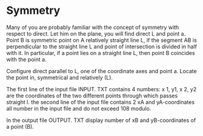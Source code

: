 # Symmetry

Many of you are probably familiar with the concept of symmetry with respect to direct. Let him on the plane, you will find direct L and point a. Point B is symmetric point on A relatively straight line L, if the segment AB is perpendicular to the straight line L and point of intersection is divided in half with it. In particular, if a point lies on a straight line L, then point B coincides with the point a.

Configure direct parallel to L, one of the coordinate axes and point a. Locate the point in, symmetrical and relatively (L).

The first line of the input file INPUT. TXT contains 4 numbers: x 1, y1, x 2, y2 are the coordinates of the two different points through which passes straight l. the second line of the input file contains 2 xA and yA-coordinates all number in the input file and do not exceed 108 modulo.


In the output file OUTPUT. TXT display number of xB and yB-coordinates of a point (B).
